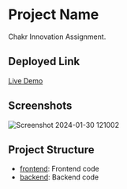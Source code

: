 # Project Name

Chakr Innovation Assignment.

## Deployed Link

[Live Demo]( https://innovation-assignment.vercel.app/)

## Screenshots

![Screenshot 2024-01-30 121002](https://github.com/roshankumar18/innovation-assignment/assets/23401876/8290db25-5746-44af-ad10-b3f2d3adc009)

## Project Structure

- [frontend](./frontend): Frontend code
- [backend](./backend): Backend code
